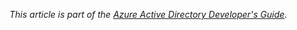 *This article is part of the [Azure Active Directory Developer's Guide](active-directory-developers-guide.md).*